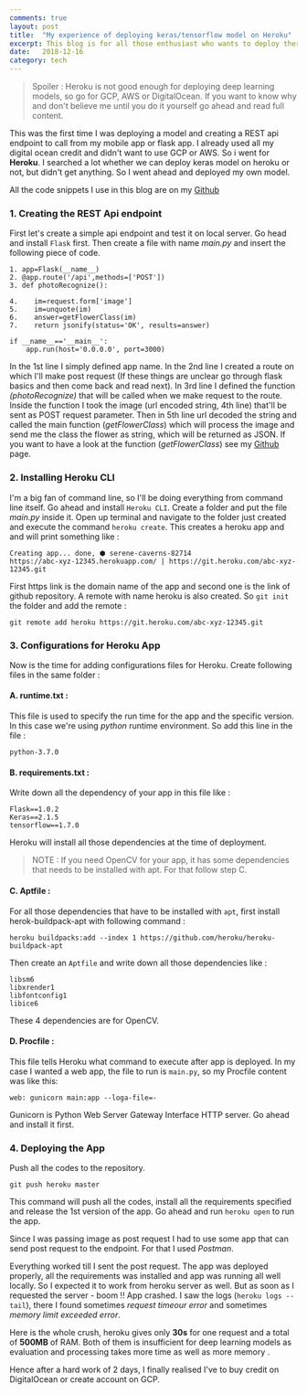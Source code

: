 ```yaml
---
comments: true
layout: post
title:  "My experience of deploying keras/tensorflow model on Heroku"
excerpt: This blog is for all those enthusiast who wants to deploy there deep learning models freely on Heroku without the hassle of Google cloud platform or Amazon web services.
date:   2018-12-16
category: tech
---
```


> Spoiler : Heroku is not good enough for deploying deep learning models, so go for GCP, AWS or DigitalOcean. If you want to know why and don't believe me until you do it yourself go ahead and read full content.  

This was the first time I was deploying a model and creating a REST api endpoint to call from my mobile app or flask app. I already used all my digital ocean credit and didn't want to use GCP or AWS. So i went for **Heroku**. I searched a lot whether we can deploy keras model on heroku or not, but didn't get anything. So I went ahead and deployed my own model.

All the code snippets I use in this blog are on my [Github](https://github.com/ashukid/Deploy-keras-model-on-Heroku/tree/master)

### **1. Creating the REST Api endpoint**

First let's create a simple api endpoint and test it on local server. Go head and install `Flask` first. Then create a file with name *main.py* and insert the following piece of code.

```
1. app=Flask(__name__)
2. @app.route('/api',methods=['POST'])
3. def photoRecognize():

4.    im=request.form['image']
5.    im=unquote(im)
6.    answer=getFlowerClass(im)
7.    return jsonify(status='OK', results=answer)

if __name__=='__main__':
    app.run(host='0.0.0.0', port=3000)
```
In the 1st line I simply defined app name. In the 2nd line I created a route on which I'll make post request (If these things are unclear go through flask basics and then come back and read next). In 3rd line I defined the function *(photoRecognize)* that will be called when we make request to the route. Inside the function I took the image (url encoded string, 4th line) that'll be sent as POST request parameter. Then in 5th line url decoded the string and called the main function (*getFlowerClass*) which will process the image and send me the class the flower as string, which will be returned as JSON. If you want to have a look at the function (*getFlowerClass*) see my [Github](https://github.com/ashukid/Deploy-keras-model-on-Heroku/tree/master) page.


### **2. Installing Heroku CLI**

I'm a big fan of command line, so I'll be doing everything from command line itself. Go ahead and install `Heroku CLI`. Create a folder and put the file *main.py* inside it. Open up terminal and navigate to the folder just created and execute the command `heroku create`. This creates a heroku app and and will print something like :

```
Creating app... done, ⬢ serene-caverns-82714
https://abc-xyz-12345.herokuapp.com/ | https://git.heroku.com/abc-xyz-12345.git
```

First https link is the domain name of the app and second one is the link of github repository. A remote with name heroku is also created. So `git init` the folder and add the remote :
```
git remote add heroku https://git.heroku.com/abc-xyz-12345.git
```

### **3. Configurations for Heroku App**

Now is the time for adding configurations files for Heroku. Create following files in the same folder :

#### A. runtime.txt : 
This file is used to specify the run time for the app and the specific version. In this case we're using *python* runtime environment. So add this line in the file :
```
python-3.7.0
```

#### B. requirements.txt : 
Write down all the dependency of your app in this file like :

```
Flask==1.0.2
Keras==2.1.5
tensorflow==1.7.0
```
Heroku will install all those dependencies at the time of deployment. 

> NOTE : If you need OpenCV for your app, it has some dependencies that needs to be installed with apt. For that follow step C.

#### C. Aptfile :
For all those dependencies that have to be installed with  `apt`, first install herok-buildpack-apt with following command :

```
heroku buildpacks:add --index 1 https://github.com/heroku/heroku-buildpack-apt
```
Then create an `Aptfile` and write down all those dependencies like :

```
libsm6
libxrender1
libfontconfig1
libice6
```
These 4 dependencies are for OpenCV.

#### D. Procfile :
This file tells Heroku what command to execute after app is deployed. In my case I wanted a web app, the file to run is `main.py`, so my Procfile content was like this:
```
web: gunicorn main:app --loga-file=-
```
Gunicorn is Python Web Server Gateway Interface HTTP server. Go ahead and install it first.

### **4. Deploying the App**
Push all the codes to the repository.
```
git push heroku master
```

This command will push all the codes, install all the requirements specified and release the 1st version of the app.
Go ahead and run  `heroku open` to run the app.

Since I was passing image as post request I had to use some app that can send post request to the endpoint. For that I used *Postman*.

Everything worked till I sent the post request. The app was deployed properly, all the requirements was installed and app was running all well locally. So I expected it to work from heroku server as well. 
But as soon as I requested the server - boom !! App crashed.
I saw the logs (`heroku logs --tail`), there I found sometimes *request timeour error* and sometimes *memory limit exceeded error*.

Here is the whole crush, heroku gives only **30s** for one request and a total of **500MB** of RAM. Both of them is insufficient for deep learning models as evaluation and processing takes more time as well as more memory .

Hence after a hard work of 2 days, I finally realised I've to buy credit on DigitalOcean or create account on GCP. 